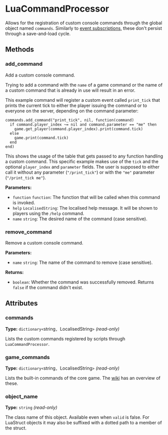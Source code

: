 # LuaCommandProcessor

Allows for the registration of custom console commands through the global object named `commands`. Similarly to [event subscriptions](runtime:LuaBootstrap::on_event), these don't persist through a save-and-load cycle.

## Methods

### add_command

Add a custom console command.

Trying to add a command with the `name` of a game command or the name of a custom command that is already in use will result in an error.

This example command will register a custom event called `print_tick` that prints the current tick to either the player issuing the command or to everyone on the server, depending on the command parameter:

```
commands.add_command("print_tick", nil, function(command)
  if command.player_index ~= nil and command.parameter == "me" then
    game.get_player(command.player_index).print(command.tick)
  else
    game.print(command.tick)
  end
end)
```

This shows the usage of the table that gets passed to any function handling a custom command. This specific example makes use of the `tick` and the optional `player_index` and `parameter` fields. The user is supposed to either call it without any parameter (`"/print_tick"`) or with the `"me"` parameter (`"/print_tick me"`).

**Parameters:**

- `function` `function`: The function that will be called when this command is invoked.
- `help` `LocalisedString`: The localised help message. It will be shown to players using the `/help` command.
- `name` `string`: The desired name of the command (case sensitive).

### remove_command

Remove a custom console command.

**Parameters:**

- `name` `string`: The name of the command to remove (case sensitive).

**Returns:**

- `boolean`: Whether the command was successfully removed. Returns `false` if the command didn't exist.

## Attributes

### commands

**Type:** `dictionary<`string`, `LocalisedString`>` _(read-only)_

Lists the custom commands registered by scripts through `LuaCommandProcessor`.

### game_commands

**Type:** `dictionary<`string`, `LocalisedString`>` _(read-only)_

Lists the built-in commands of the core game. The [wiki](https://wiki.factorio.com/Console) has an overview of these.

### object_name

**Type:** `string` _(read-only)_

The class name of this object. Available even when `valid` is false. For LuaStruct objects it may also be suffixed with a dotted path to a member of the struct.

